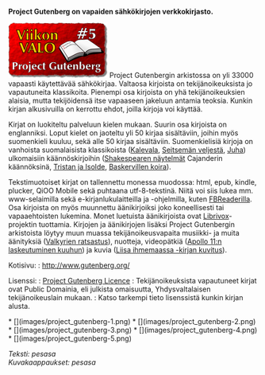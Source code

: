 <!--
Title: Project Gutenberg
Week: 1x05
Number: 5
Date: 2011/01/30 20:00
Tags: Kaikki alustat,Aineisto,Kirjat
Pageimage: valo5-Project_Gutenberg.png
-->
**Project Gutenberg on vapaiden sähkökirjojen verkkokirjasto.**

![](images/valo5-Project_Gutenberg.png "fig:valo5-Project_Gutenberg.png")
Project Gutenbergin arkistossa on yli 33000 vapaasti käytettävää
sähkökirjaa. Valtaosa kirjoista on tekijänoikeuksista jo vapautuneita
klassikoita. Pienempi osa kirjoista on yhä tekijänoikeuksien alaisia,
mutta tekijöidensä itse vapaaseen jakeluun antamia teoksia. Kunkin
kirjan alkusivuilla on kerrottu ehdot, joilla kirjoja voi käyttää.

Kirjat on luokiteltu palveluun kielen mukaan. Suurin osa kirjoista on
englanniksi. Loput kielet on jaoteltu yli 50 kirjaa sisältäviin, joihin
myös suomenkieli kuuluu, sekä alle 50 kirjaa sisältäviin. Suomenkielisiä
kirjoja on vanhoista suomalaisista klassikoista
([Kalevala](http://www.gutenberg.org/ebooks/7000), [Seitsemän
veljestä](http://www.gutenberg.org/ebooks/11940),
[Juha](http://www.gutenberg.org/ebooks/10863)) ulkomaisiin
käännöskirjoihin ([Shakespearen
näytelmät](http://www.gutenberg.org/browse/languages/fi#a65) Cajanderin
käännöksinä, [Tristan ja Isolde](http://www.gutenberg.org/ebooks/19674),
[Baskervillen koira](http://www.gutenberg.org/ebooks/32536)).

Tekstimuotoiset kirjat on tallennettu monessa muodossa: html, epub,
kindle, plucker, QiOO Mobile sekä puhtaana utf-8-tekstinä. Niitä voi
siis lukea mm. www-selaimilla sekä e-kirjanlukulaitteilla ja
-ohjelmilla, kuten [FBReaderilla](FBReader "wikilink"). Osa kirjoista on
myös muunnettu äänikirjoiksi joko koneellisesti tai vapaaehtoisten
lukemina. Monet luetuista äänikirjoista ovat
[Librivox](http://librivox.org)-projektin tuottamia. Kirjojen ja
äänikirjojen lisäksi Project Gutenbergin arkistoista löytyy muun muassa
tekijänoikeusvapaita musiikki- ja muita äänityksiä ([Valkyrien
ratsastus](http://www.gutenberg.org/ebooks/10177)), nuotteja,
videopätkiä ([Apollo 11:n laskeutuminen
kuuhun](http://www.gutenberg.org/ebooks/116)) ja kuvia ([Liisa
ihmemaassa -kirjan kuvitus](http://www.gutenberg.org/ebooks/114)).

Kotisivu:
:    <http://www.gutenberg.org/>

Lisenssi:
:   [Project Gutenberg Licence](http://www.gutenberg.org/wiki/Gutenberg:The_Project_Gutenberg_License)
:   Tekijänoikeuksista vapautuneet kirjat ovat Public Domainia, eli
    julkista omaisuutta, Yhdysvaltalaisen tekijänoikeuslain mukaan.
:   Katso tarkempi tieto lisenssistä kunkin kirjan alusta.

<div class="psgallery" markdown="1">
* [](images/project_gutenberg-1.png)
* [](images/project_gutenberg-2.png)
* [](images/project_gutenberg-3.png)
* [](images/project_gutenberg-4.png)
* [](images/project_gutenberg-5.png)
</div>

*Teksti: pesasa* <br />
*Kuvakaappaukset: pesasa*